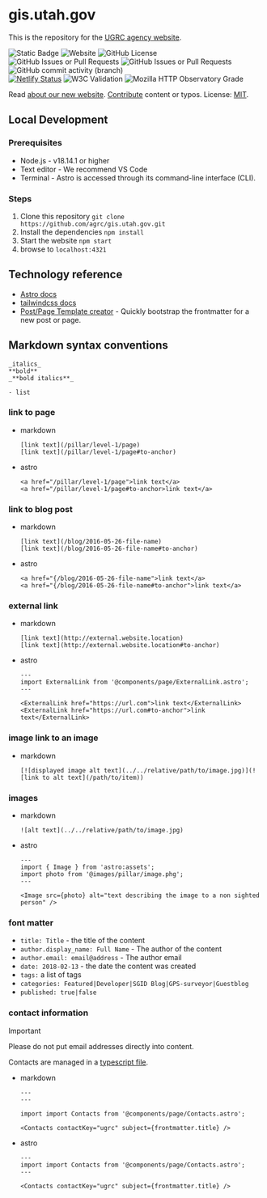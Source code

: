 # gis.utah.gov

This is the repository for the [UGRC agency website](https://gis.utah.gov).

![Static Badge](https://img.shields.io/badge/built%20with-astro-brightgreen) ![Website](https://img.shields.io/website?url=https%3A%2F%2Fgis.utah.gov) ![GitHub License](https://img.shields.io/github/license/agrc/gis.utah.gov)<br />
![GitHub Issues or Pull Requests](https://img.shields.io/github/issues/agrc/gis.utah.gov) ![GitHub Issues or Pull Requests](https://img.shields.io/github/issues-pr/agrc/gis.utah.gov) ![GitHub commit activity (branch)](https://img.shields.io/github/commit-activity/w/agrc/gis.utah.gov/main)
<br />
[![Netlify Status](https://api.netlify.com/api/v1/badges/29158e9e-9b1c-4d85-995b-a3ca444ff187/deploy-status)](https://app.netlify.com/sites/gis-utah-gov/deploys) ![W3C Validation](https://img.shields.io/w3c-validation/html?targetUrl=https%3A%2F%2Fgis.utah.gov) ![Mozilla HTTP Observatory Grade](https://img.shields.io/mozilla-observatory/grade/gis.utah.gov)

Read [about our new website](https://gis.utah.gov/about-our-new-v6-website-in-ghpages).
[Contribute](https://gis.utah.gov/about/contributing/) content or typos.
License: [MIT](/LICENSE).

## Local Development

### Prerequisites

- Node.js - v18.14.1 or higher
- Text editor - We recommend VS Code
- Terminal - Astro is accessed through its command-line interface (CLI).

### Steps

1. Clone this repository
   `git clone https://github.com/agrc/gis.utah.gov.git`
1. Install the dependencies
   `npm install`
1. Start the website
   `npm start`
1. browse to `localhost:4321`

## Technology reference

- [Astro docs](https://docs.astro.build/en/getting-started/)
- [tailwindcss docs](https://tailwindcss.com/docs)
- [Post/Page Template creator](https://agrc.github.io/templater/) - Quickly bootstrap the frontmatter for a new post or page.

## Markdown syntax conventions

```mdx
_italics_
**bold**
_**bold italics**_

- list
```

### link to page

- markdown

  ```mdx
  [link text](/pillar/level-1/page)
  [link text](/pillar/level-1/page#to-anchor)
  ```

- astro

  ```astro
  <a href="/pillar/level-1/page">link text</a>
  <a href="/pillar/level-1/page#to-anchor>link text</a>
  ```

### link to blog post

- markdown

  ```mdx
  [link text](/blog/2016-05-26-file-name)
  [link text](/blog/2016-05-26-file-name#to-anchor)
  ```

- astro

  ```astro
  <a href="{/blog/2016-05-26-file-name">link text</a>
  <a href="{/blog/2016-05-26-file-name#to-anchor">link text</a>
  ```

### external link

- markdown

  ```mdx
  [link text](http://external.website.location)
  [link text](http://external.website.location#to-anchor)
  ```

- astro

  ```astro
  ---
  import ExternalLink from '@components/page/ExternalLink.astro';
  ---

  <ExternalLink href="https://url.com">link text</ExternalLink>
  <ExternalLink href="https://url.com#to-anchor">link text</ExternalLink>
  ```

### image link to an image

- markdown

  ```mdx
  [![displayed image alt text](../../relative/path/to/image.jpg)](![link to alt text](/path/to/item))
  ```

### images

- markdown

  ```mdx
  ![alt text](../../relative/path/to/image.jpg)
  ```

- astro

  ```astro
  ---
  import { Image } from 'astro:assets';
  import photo from '@images/pillar/image.phg';
  ---

  <Image src={photo} alt="text describing the image to a non sighted person" />
  ```

### font matter

- `title: Title` - the title of the content
- `author.display_name: Full Name` - The author of the content
- `author.email: email@address` - The author email
- `date: 2018-02-13` - the date the content was created
- `tags:` a list of tags
- `categories: Featured|Developer|SGID Blog|GPS-surveyor|Guestblog`
- `published: true|false`

### contact information

> [!IMPORTANT]
> Please do not put email addresses directly into content.

Contacts are managed in a [typescript file](./src/data/contacts.ts).

- markdown

  ```mdx
  ---
  ---

  import import Contacts from '@components/page/Contacts.astro';

  <Contacts contactKey="ugrc" subject={frontmatter.title} />
  ```

- astro

  ```astro
  ---
  import import Contacts from '@components/page/Contacts.astro';
  ---

  <Contacts contactKey="ugrc" subject={frontmatter.title} />
  ```
